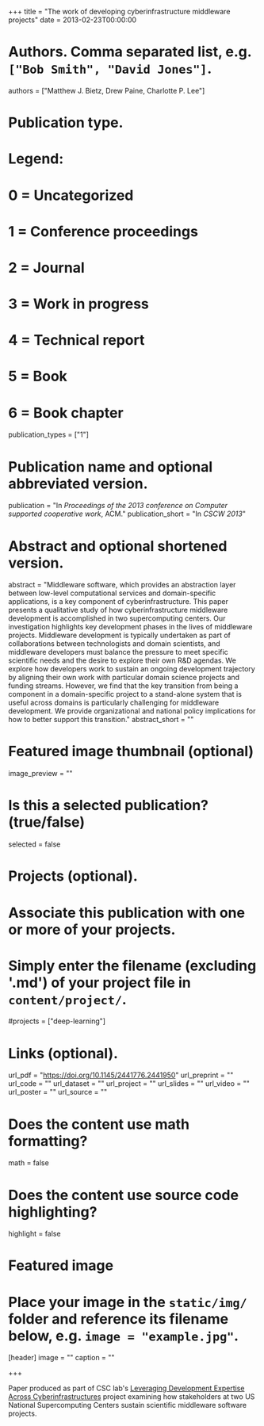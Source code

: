 +++
title = "The work of developing cyberinfrastructure middleware projects"
date = 2013-02-23T00:00:00

# Authors. Comma separated list, e.g. `["Bob Smith", "David Jones"]`.
authors = ["Matthew J. Bietz, Drew Paine, Charlotte P. Lee"]

# Publication type.
# Legend:
# 0 = Uncategorized
# 1 = Conference proceedings
# 2 = Journal
# 3 = Work in progress
# 4 = Technical report
# 5 = Book
# 6 = Book chapter
publication_types = ["1"]

# Publication name and optional abbreviated version.
publication = "In *Proceedings of the 2013 conference on Computer supported cooperative work*, ACM."
publication_short = "In *CSCW 2013*"

# Abstract and optional shortened version.
abstract = "Middleware software, which provides an abstraction layer between low-level computational services and domain-specific applications, is a key component of cyberinfrastructure. This paper presents a qualitative study of how cyberinfrastructure middleware development is accomplished in two supercomputing centers. Our investigation highlights key development phases in the lives of middleware projects. Middleware development is typically undertaken as part of collaborations between technologists and domain scientists, and middleware developers must balance the pressure to meet specific scientific needs and the desire to explore their own R&D agendas. We explore how developers work to sustain an ongoing development trajectory by aligning their own work with particular domain science projects and funding streams. However, we find that the key transition from being a component in a domain-specific project to a stand-alone system that is useful across domains is particularly challenging for middleware development. We provide organizational and national policy implications for how to better support this transition."
abstract_short = ""

# Featured image thumbnail (optional)
image_preview = ""

# Is this a selected publication? (true/false)
selected = false

# Projects (optional).
#   Associate this publication with one or more of your projects.
#   Simply enter the filename (excluding '.md') of your project file in `content/project/`.
#projects = ["deep-learning"]

# Links (optional).
url_pdf = "https://doi.org/10.1145/2441776.2441950"
url_preprint = ""
url_code = ""
url_dataset = ""
url_project = ""
url_slides = ""
url_video = ""
url_poster = ""
url_source = ""

# Does the content use math formatting?
math = false

# Does the content use source code highlighting?
highlight = false

# Featured image
# Place your image in the `static/img/` folder and reference its filename below, e.g. `image = "example.jpg"`.
[header]
image = ""
caption = ""

+++

Paper produced as part of CSC lab's [Leveraging Development Expertise Across Cyberinfrastructures](https://depts.washington.edu/csclab/projects/) project examining how stakeholders at two US National Supercomputing Centers sustain scientific middleware software projects.
